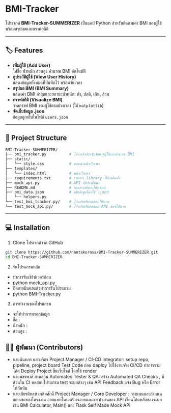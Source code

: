 # BMI-Tracker

โปรเจกต์ **BMI-Tracker-SUMMERIZER** เป็นแอป Python สำหรับติดตามค่า BMI ของผู้ใช้ พร้อมสรุปผลและกราฟสถิติ

---

## 🏷 Features

- **เพิ่มผู้ใช้ (Add User)**  
  ใส่ชื่อ น้ำหนัก ส่วนสูง คำนวณ BMI อัตโนมัติ
- **ดูประวัติผู้ใช้ (View User History)**  
  แสดงข้อมูลทั้งหมดที่บันทึกไว้ พร้อมวันเวลา
- **สรุปผล BMI (BMI Summary)**  
  แสดงค่า BMI ล่าสุดและสถานะน้ำหนัก: ต่ำ, ปกติ, เกิน, อ้วน
- **กราฟสถิติ (Visualize BMI)**  
  วาดกราฟ BMI ของผู้ใช้ตามช่วงเวลา (ใช้ `matplotlib`)
- **จัดเก็บข้อมูล .json**  
  ข้อมูลถูกเก็บในไฟล์ `users.json`


---

## 📂 Project Structure
```bash
BMI-Tracker-SUMMERIZER/
├── bmi_tracker.py          # โค้ดหลักสำหรับจัดการผู้ใช้และคำนวณ BMI
├── static/
│   └── style.css           # ตกแต่งหน้าเว็บเพจ
├── templates/
│   └── index.html          # หน้าเว็บเพจ
├── requirements.txt        # รายการ library ที่ต้องติดตั้ง
├── mock_api.py             # API ที่สร้างขึ้นมา 
├── README.md               # เอกสารอธิบายโปรเจกต์                
├── bmi_data.json           # เก็ยข้อมูลโดยใช้ .json
│   └── helpers.py
└── test_bmi_tracker.py/    # โค้ดสำหรับทดสอบโปรเจค
└── test_mock_api.py/       # โค้ดสำหรับทดสอบ API ของโปรเจค

```
---

## 💻 Installation

1. Clone โปรเจกต์จาก GitHub

```bash
git clone https://github.com/nantakornsa/BMI-Tracker-SUMMERIZER.git
cd BMI-Tracker-SUMMERIZER
```

2. รันโปรแกรมหลัก
- ทำการรันเซิร์ฟเวอร์ก่อน
- python mock_api.py
- ปิดเทอมินอลแล้วทำการรันโปรแกรม
- python BMI-Tracker.py
3. การทำงานของโปรแกรม
- จะให้ทำการกรอกข้อมูล
-   ชื่อ :
-  น้ำหนัก :
- ส่วนสูง :

## 👨‍💻 ผู้พัฒนา (Contributors)
- นายนันทกร แสวงจิตร Project Manager / CI-CD Integrator:
  setup repo, pipeline, project board
  Test Code ก่อน deploy ไปใช้งานจริง
  CI/CD ทำการรวมโค้ด Deploy Project ขึ้นเว็บไซต์ โดยใช้ render
- นายพชรพงศ์ สาหล่อน Automated Tester & QA:
  สร้าง Automated QA Checks , มีส่วนใน CI
  ทดสอบโปรแกรม test ระบบต่างๆ เช่น API 
  Feedback แจ้ง Bug หรือ Error ให้กับทีม
- นายเกียรติพงษ์ เผดิมศักดิ์ Project Manager / Core Developer :
  วางแผนและกำหนดขอบเขตของโครงงาน
  ออกแบบโครงสร้างระบบและการทำงานของ API
  เขียนโค้ดหลักของระบบ เช่น BMI Calculator, Main() และ Flask Self Made Mock API
